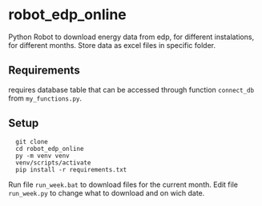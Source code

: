 # robot_edp_online
Python Robot to download energy data from edp, for different instalations, for different months. Store data as excel files in specific folder.


## Requirements
requires database table that can be accessed through function ```connect_db``` from ```my_functions.py```.

## Setup
  ```
    git clone
    cd robot_edp_online
    py -m venv venv
    venv/scripts/activate
    pip install -r requirements.txt
  ```
  
  Run file ```run_week.bat``` to download files for the current month.
  Edit file ```run_week.py``` to change what to download and on wich date.

